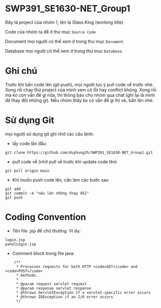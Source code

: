 # SWP391_SE1630-NET_Group1

Đây là project của nhóm 1, tên là Glass King (working title)

Code của nhóm ta để ở thư mục ```Source Code```

Document mọi người có thể xem ở trong thư mục ```Document```.

Database mọi người có thể xem ở trong thư mục ```Database```.

# Ghi chú

Trước khi bắn code lên (git push), mọi người lưu ý pull code về trước nhé. Xong rồi chạy thử project của mình xem có lỗi hay conflict không. Xong rồi mà ko còn vấn đề gì nữa, thì thông báo cho nhóm qua chat (ghi lại là mình đã thay đổi những gì). Nếu nhóm thấy ko có vấn đề gì thì ok, bắn lên nhé.

# Sử dụng Git

mọi người sử dụng git ghi nhớ các câu lệnh:

- lấy code lần đầu: 
```
git clone https://github.com/duyhung2h/SWP391_SE1630-NET_Group1.git
```

- pull code về (nhớ pull về trước khi update code lên)
```
git pull origin main
```

- Khi muốn push code lên, cần làm các bước sau
```
git add .
git commit -m "nêu lên những thay đổi"
git push
```

# Coding Convention

- Tên file .jsp để chữ thường. Ví dụ:
```
login.jsp
panelLogin.jsp
```

- Comment block trong file java:
```
    /**
     * Processes requests for both HTTP <code>GET</code> and <code>POST</code>
     * methods.
     *
     * @param request servlet request
     * @param response servlet response
     * @throws ServletException if a servlet-specific error occurs
     * @throws IOException if an I/O error occurs
     */
```

